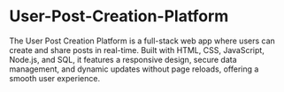 # User-Post-Creation-Platform
The User Post Creation Platform is a full-stack web app where users can create and share posts in real-time. Built with HTML, CSS, JavaScript, Node.js, and SQL, it features a responsive design, secure data management, and dynamic updates without page reloads, offering a smooth user experience.

